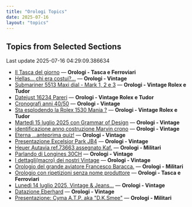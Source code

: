 ```yaml
---
title: "Orologi Topics"
date: 2025-07-16
layout: "topics"
---
```


## Topics from Selected Sections

Last update 2025-07-16 04:29:09.386634

- [Il Tasca del giorno](https://orologi.forumfree.it/?t=80702163) — **Orologi - Tasca e Ferroviari**
- [Hellas... chi era costui?...](https://orologi.forumfree.it/?t=80761124) — **Orologi - Vintage**
- [Submariner 5513 Maxi dial - Mark 1, 2 e 3](https://orologi.forumfree.it/?t=80759295) — **Orologi - Vintage Rolex e Tudor**
- [Datejust 16234 Pareri](https://orologi.forumfree.it/?t=80754153) — **Orologi - Vintage Rolex e Tudor**
- [Cronografi anni 40/50](https://orologi.forumfree.it/?t=80740948) — **Orologi - Vintage**
- [Sta esplodendo la Rolex 1530 Mania ?](https://orologi.forumfree.it/?t=80757728) — **Orologi - Vintage Rolex e Tudor**
- [Martedì 15 luglio 2025 con Grammar of Design](https://orologi.forumfree.it/?t=80760849) — **Orologi - Vintage**
- [identificazione anno costruzione Marvin crono](https://orologi.forumfree.it/?t=80761545) — **Orologi - Vintage**
- [Eterna ...anteprima quiz!](https://orologi.forumfree.it/?t=80660771) — **Orologi - Vintage**
- [Presentazione Excelsior Park JB4](https://orologi.forumfree.it/?t=80759315) — **Orologi - Vintage**
- [Heuer Autavia ref.73663 assegnato Kaf.](https://orologi.forumfree.it/?t=80760749) — **Orologi - Militari**
- [Parlando di Longines 30CH](https://orologi.forumfree.it/?t=78556132) — **Orologi - Vintage**
- [I dettagli(macro) dei nostri Vintage](https://orologi.forumfree.it/?t=80396891) — **Orologi - Vintage**
- [Orologio del grande aviatore Francesco Baracca.](https://orologi.forumfree.it/?t=79186297) — **Orologi - Militari**
- [Orologio con ripetizioni senza nome produttore](https://orologi.forumfree.it/?t=80760875) — **Orologi - Tasca e Ferroviari**
- [Lunedì 14 luglio 2025, Vintage & Jeans...](https://orologi.forumfree.it/?t=80759802) — **Orologi - Vintage**
- [Datazione Eberhard](https://orologi.forumfree.it/?t=80759302) — **Orologi - Vintage**
- [Presentazione: Cyma A.T.P. aka "D.K.Smee"](https://orologi.forumfree.it/?t=80712327) — **Orologi - Militari**
